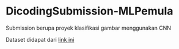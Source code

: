 # DicodingSubmission-MLPemula
Submission berupa proyek klasifikasi gambar menggunakan CNN

Dataset didapat dari [link ini](https://github.com/dicodingacademy/assets/releases/download/release/rockpaperscissors.zip)
